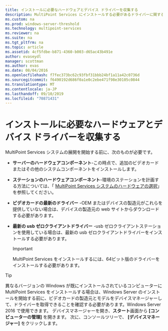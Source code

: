 ```yaml
---
title: インストールに必要なハードウェアとデバイス ドライバーを収集する
description: MultiPoint Services にインストールする必要があるドライバーに関する情報
ms.custom: na
ms.prod: windows-server-threshold
ms.technology: multipoint-services
ms.reviewer: na
ms.suite: na
ms.tgt_pltfrm: na
ms.topic: article
ms.assetid: 4cf5fdbe-b871-4360-b003-d65ac43b491e
author: evaseydl
manager: scottman
ms.author: evas
ms.date: 08/04/2016
ms.openlocfilehash: f7fec373bc62c93fbf31bbb24bf1a11a42c0736d
ms.sourcegitcommit: f6490192d686f0a1e0c2ebe471f98e30105c0844
ms.translationtype: MT
ms.contentlocale: ja-JP
ms.lasthandoff: 09/10/2019
ms.locfileid: "70871431"
---
```

# <a name="collect-hardware-and-device-drivers-needed-for-the-installation"></a>インストールに必要なハードウェアとデバイス ドライバーを収集する
MultiPoint Services システムの展開を開始する前に、次のものが必要です。  
  
-   **サーバーのハードウェアコンポーネント**-この時点で、追加のビデオカードまたはその他のシステムコンポーネントをインストールします。  
  
-   **ステーションのハードウェアコンポーネント**-環境のステーションを計画する方法については、「 [MultiPoint Services システムのハードウェアの選択](Selecting-Hardware-for-Your-MultiPoint-services-System.md)」を参照してください。
-   **ビデオカードの最新のドライバー** -OEM またはデバイスの製造元がこれらを提供していない場合は、デバイスの製造元の web サイトからダウンロードする必要があります。  
  
-   **最新の usb ゼロクライアントドライバー** -usb ゼロクライアントステーションを使用している場合は、最新の usb ゼロクライアントドライバーをインストールする必要があります。  
  
    > [!IMPORTANT]  
    > MultiPoint Services をインストールするには、64ビット版のドライバーをインストールする必要があります。  
  
> [!TIP]  
> 異なるバージョンの Windows が既にインストールされているコンピューターに MultiPoint Services をインストールする場合は、Windows Server のインストールを開始する前に、ビデオカードの製造元とモデルをデバイスマネージャーして、ドライバーを取得できることを確認する必要があります。Windows Server 2016 で使用できます。 デバイスマネージャーを開き、**スタート**画面から **[コンピューターの管理]** を開きます。 次に、コンソールツリーで、 **[デバイスマネージャー]** をクリックします。